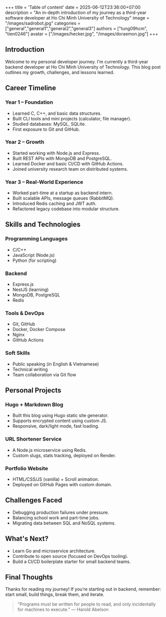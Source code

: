 +++
title = 'Table of content'
date = 2025-06-12T23:36:00+07:00
description = "An in-depth introduction of my journey as a third-year software developer at Ho Chi Minh University of Technology"
image = "/images/sadrobot.jpg"
categories = ["general","general1","general2","general3"]
authors = ["tung09hcm", "tien0246"]
avatar = ["/images/hecker.jpg", "/images/doraemon.jpg"]
+++


## Introduction

Welcome to my personal developer journey. I'm currently a third-year backend developer at Ho Chi Minh University of Technology. This blog post outlines my growth, challenges, and lessons learned.

## Career Timeline

### Year 1 – Foundation

- Learned C, C++, and basic data structures.
- Built CLI tools and mini projects (calculator, file manager).
- Studied databases: MySQL, SQLite.
- First exposure to Git and GitHub.

### Year 2 – Growth

- Started working with Node.js and Express.
- Built REST APIs with MongoDB and PostgreSQL.
- Learned Docker and basic CI/CD with GitHub Actions.
- Joined university research team on distributed systems.

### Year 3 – Real-World Experience

- Worked part-time at a startup as backend intern.
- Built scalable APIs, message queues (RabbitMQ).
- Introduced Redis caching and JWT auth.
- Refactored legacy codebase into modular structure.

## Skills and Technologies

### Programming Languages

- C/C++
- JavaScript (Node.js)
- Python (for scripting)

### Backend

- Express.js
- NestJS (learning)
- MongoDB, PostgreSQL
- Redis

### Tools & DevOps

- Git, GitHub
- Docker, Docker Compose
- Nginx
- GitHub Actions

### Soft Skills

- Public speaking (in English & Vietnamese)
- Technical writing
- Team collaboration via Git flow

## Personal Projects

### Hugo + Markdown Blog

- Built this blog using Hugo static site generator.
- Supports encrypted content using custom JS.
- Responsive, dark/light mode, fast loading.

### URL Shortener Service

- A Node.js microservice using Redis.
- Custom slugs, stats tracking, deployed on Render.

### Portfolio Website

- HTML/CSS/JS (vanilla) + Scroll animation.
- Deployed on GitHub Pages with custom domain.

## Challenges Faced

- Debugging production failures under pressure.
- Balancing school work and part-time jobs.
- Migrating data between SQL and NoSQL systems.

## What's Next?

- Learn Go and microservice architecture.
- Contribute to open source (focused on DevOps tooling).
- Build a CI/CD boilerplate starter for small backend teams.

## Final Thoughts

Thanks for reading my journey! If you’re starting out in backend, remember: start small, build things, break them, and iterate.

> "Programs must be written for people to read, and only incidentally for machines to execute." — Harold Abelson
